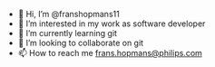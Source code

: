 - 👋 Hi, I’m @franshopmans11
- 👀 I’m interested in my work as software developer
- 🌱 I’m currently learning git
- 💞️ I’m looking to collaborate on git
- 📫 How to reach me frans.hopmans@philips.com

<!---
franshopmans11/franshopmans11 is a ✨ special ✨ repository because its `README.md` (this file) appears on your GitHub profile.
You can click the Preview link to take a look at your changes.
--->
